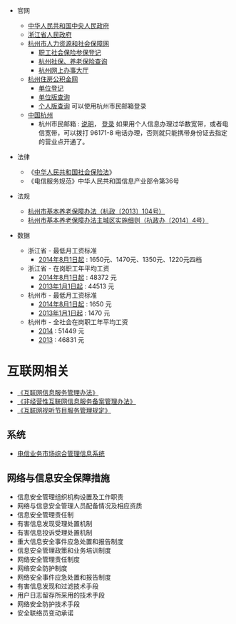 
* 官网
    * [中华人民共和国中央人民政府](http://www.gov.cn/)
    * [浙江省人民政府](http://www.zj.gov.cn/)
    * [杭州市人力资源和社会保障网](http://www.zjhz.hrss.gov.cn/)
        * [职工社会保险参保登记](http://www.zjhz.lss.gov.cn/html/wsbs/ygzw/shbx/yanglaobx/zgsh/62362.html)
        * [杭州社保、养老保险查询](http://www.zjhz.lss.gov.cn/html/wsbs/denglu.html)
        * [杭州网上办事大厅](http://wsbs.zjhz.hrss.gov.cn/index.html)
    * [杭州住房公积金网](http://www.hzgjj.gov.cn/)
        * [单位登记](http://www.hzgjj.gov.cn/col/col428/index.html)
        * [单位版查询](http://www.hzgjj.gov.cn:8080/WebAccounts/pages/com/login.jsp)
        * [个人版查询](http://www.hzgjj.gov.cn:8080/WebAccounts/pages/per/login.jsp) 可以使用杭州市民邮箱登录
    * [中国杭州](http://www.hangzhou.gov.cn/)
        * 杭州市民邮箱 : [说明](http://www.hangzhou.gov.cn/main/zwdt/ztzj/smyx/)， [登录](http://mail.hz.gov.cn/)
            如果用个人信息办理过华数宽带，或者电信宽带，可以拨打 96171-8 电话办理，否则就只能携带身份证去指定的营业点开通了。
* 法律
    * 《[中华人民共和国社会保险法](http://www.gov.cn/zxft/ft209/content_1748773.htm)》
    * 《电信服务规范》中华人民共和国信息产业部令第36号 
* 法规
    * [杭州市基本养老保障办法（杭政〔2013〕104号）](http://www.hangzhou.gov.cn/main/wjgg/ZFGB/201312/szfwj/T470036.shtml)
    * [杭州市基本养老保障办法主城区实施细则（杭政办〔2014〕4号）](http://www.hangzhou.gov.cn/main/wjgg/ZFGB/201402/szfwj/T475790.shtml)
    
* 数据
    * 浙江省 - 最低月工资标准
        * [2014年8月1日起](http://www.zhejiang.gov.cn/art/2014/8/1/art_32431_172441.html) : 1650元、1470元、1350元、1220元四档 
    * 浙江省 - 在岗职工年平均工资
        * [2014年8月1日起](http://www.zjhz.hrss.gov.cn/html/zcfg/zcfgk/gzfu/71140.html) : 48372 元
        * [2013年1月1日起](http://www.zjhz.hrss.gov.cn/html/zcfg/zcfgk/gzfu/67953.html) : 44513 元
    * 杭州市 - 最低月工资标准
        * [2014年8月1日起](http://www.zjhz.hrss.gov.cn/html/zcfg/zcfgk/in/zcfg5525648.html) : 1650 元
        * [2013年1月1日起](http://www.zjhz.lss.gov.cn/html/zcfg/zcfgk/in/zcfg5519876.html) : 1470 元
    * 杭州市 - 全社会在岗职工年平均工资
        * [2014](http://www.zjhz.hrss.gov.cn/html/zcfg/zcfgk/gzfu/71265.html) : 51449 元
        * [2013](http://www.zjhz.lss.gov.cn/html/zcfg/zcfgk/in/zcfg5525192.html) : 46831 元



# 互联网相关
* [《互联网信息服务管理办法》](http://www.gov.cn/gongbao/content/2011/content_1860864.htm)
* [《非经营性互联网信息服务备案管理办法》](http://www.miit.gov.cn/n11293472/n11294912/n11296542/12095560.html)
* [《互联网视听节目服务管理规定》](http://www.sarft.gov.cn/articles/2007/12/29/20071229131521450172.html)

## 系统
* [电信业务市场综合管理信息系统](https://tsm.miit.gov.cn/pages/home.aspx)
## 网络与信息安全保障措施
* 信息安全管理组织机构设置及工作职责
* 网络与信息安全管理人员配备情况及相应资质
* 信息安全管理责任制
* 有害信息发现受理处置机制
* 有害信息投诉受理处置机制
* 重大信息安全事件应急处置和报告制度
* 信息安全管理政策和业务培训制度
* 网络安全管理责任制度
* 网络安全防护制度
* 网络安全事件应急处置和报告制度
* 有害信息发现和过滤技术手段
* 用户日志留存所采用的技术手段
* 网络安全防护技术手段
* 安全联络员变动承诺 
 
